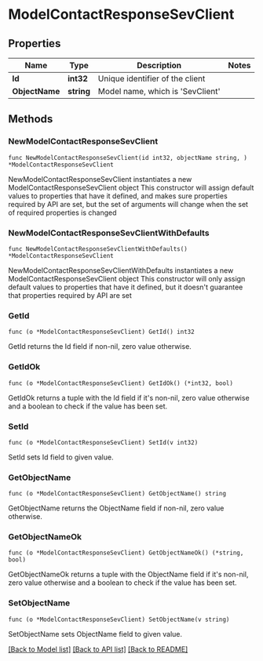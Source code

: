 # ModelContactResponseSevClient

## Properties

Name | Type | Description | Notes
------------ | ------------- | ------------- | -------------
**Id** | **int32** | Unique identifier of the client | 
**ObjectName** | **string** | Model name, which is &#39;SevClient&#39; | 

## Methods

### NewModelContactResponseSevClient

`func NewModelContactResponseSevClient(id int32, objectName string, ) *ModelContactResponseSevClient`

NewModelContactResponseSevClient instantiates a new ModelContactResponseSevClient object
This constructor will assign default values to properties that have it defined,
and makes sure properties required by API are set, but the set of arguments
will change when the set of required properties is changed

### NewModelContactResponseSevClientWithDefaults

`func NewModelContactResponseSevClientWithDefaults() *ModelContactResponseSevClient`

NewModelContactResponseSevClientWithDefaults instantiates a new ModelContactResponseSevClient object
This constructor will only assign default values to properties that have it defined,
but it doesn't guarantee that properties required by API are set

### GetId

`func (o *ModelContactResponseSevClient) GetId() int32`

GetId returns the Id field if non-nil, zero value otherwise.

### GetIdOk

`func (o *ModelContactResponseSevClient) GetIdOk() (*int32, bool)`

GetIdOk returns a tuple with the Id field if it's non-nil, zero value otherwise
and a boolean to check if the value has been set.

### SetId

`func (o *ModelContactResponseSevClient) SetId(v int32)`

SetId sets Id field to given value.


### GetObjectName

`func (o *ModelContactResponseSevClient) GetObjectName() string`

GetObjectName returns the ObjectName field if non-nil, zero value otherwise.

### GetObjectNameOk

`func (o *ModelContactResponseSevClient) GetObjectNameOk() (*string, bool)`

GetObjectNameOk returns a tuple with the ObjectName field if it's non-nil, zero value otherwise
and a boolean to check if the value has been set.

### SetObjectName

`func (o *ModelContactResponseSevClient) SetObjectName(v string)`

SetObjectName sets ObjectName field to given value.



[[Back to Model list]](../README.md#documentation-for-models) [[Back to API list]](../README.md#documentation-for-api-endpoints) [[Back to README]](../README.md)


